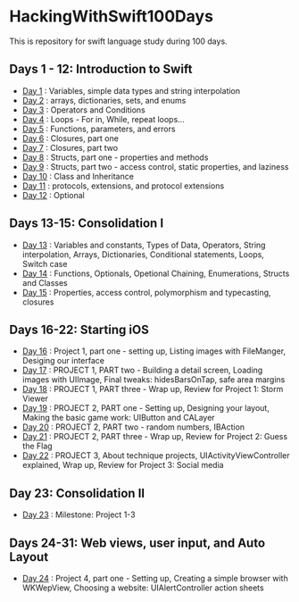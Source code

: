 # HackingWithSwift100Days

This is repository for swift language study during 100 days.

## Days 1 - 12: Introduction to Swift

* [Day 1](./Documents/day1.md) : Variables, simple data types and string interpolation
* [Day 2](./Documents/day2.md) : arrays, dictionaries, sets, and enums
* [Day 3](./Documents/day3.md) : Operators and Conditions
* [Day 4](./Documents/day4.md) : Loops - For in, While, repeat loops...
* [Day 5](./Documents/day5.md) : Functions, parameters, and errors
* [Day 6](./Documents/day6.md) : Closures, part one
* [Day 7](./Documents/day7.md) : Closures, part two
* [Day 8](./Documents/day8.md) : Structs, part one - properties and methods
* [Day 9](./Documents/day9.md) : Structs, part two - access control, static properties, and laziness
* [Day 10](./Documents/day10.md) : Class and Inheritance
* [Day 11](./Documents/day11.md) : protocols, extensions, and protocol extensions
* [Day 12](./Documents/day12.md) : Optional

## Days 13-15: Consolidation I

* [Day 13](./Documents/day13.md) : Variables and constants, Types of Data, Operators, String interpolation, Arrays, Dictionaries, Conditional statements, Loops, Switch case
* [Day 14](./Documents/day14.md) : Functions, Optionals, Opetional Chaining, Enumerations, Structs and Classes
* [Day 15](./Documents/day15.md) : Properties, access control, polymorphism and typecasting, closures

## Days 16-22: Starting iOS

* [Day 16](./Documents/day16.md) : Project 1, part one - setting up, Listing images with FileManger, Desiging our interface
* [Day 17](./Documents/day17.md) : PROJECT 1, PART two - Building a detail screen, Loading images with UIImage, Final tweaks: hidesBarsOnTap, safe area margins
* [Day 18](./Documents/day18.md) : PROJECT 1, PART three - Wrap up, Review for Project 1: Storm Viewer
* [Day 19](./Documents/day19.md) : PROJECT 2, PART one - Setting up, Designing your layout, Making the basic game work: UIButton and CALayer
* [Day 20](./Documents/day20.md) : PROJECT 2, PART two - random numbers, IBAction
* [Day 21](./Documents/day21.md) : PROJECT 2, PART three - Wrap up, Review for Project 2: Guess the Flag
* [Day 22](./Documents/day22.md) : PROJECT 3, About technique projects, UIActivityViewController explained, Wrap up, Review for Project 3: Social media

## Day 23: Consolidation II

* [Day 23](./Documents/day23.md) : Milestone: Project 1-3

## Days 24-31: Web views, user input, and Auto Layout

* [Day 24](./Documents/day24.md) : Project 4, part one - Setting up, Creating a simple browser with WKWepView, Choosing a website: UIAlertController action sheets